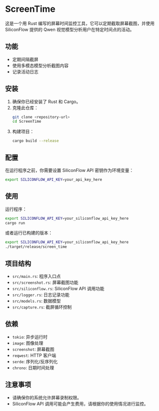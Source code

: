 # ScreenTime

这是一个用 Rust 编写的屏幕时间监控工具，它可以定期截取屏幕截图，并使用 SiliconFlow 提供的 Qwen 视觉模型分析用户在特定时间点的活动。

## 功能

- 定期间隔截屏
- 使用多模态模型分析截图内容
- 记录活动日志

## 安装

1. 确保你已经安装了 Rust 和 Cargo。
2. 克隆此仓库：
   ```bash
   git clone <repository-url>
   cd ScreenTime
   ```
3. 构建项目：
   ```bash
   cargo build --release
   ```

## 配置

在运行程序之前，你需要设置 SiliconFlow API 密钥作为环境变量：

```bash
export SILICONFLOW_API_KEY=your_api_key_here
```

## 使用

运行程序：

```bash
export SILICONFLOW_API_KEY=your_siliconflow_api_key_here
cargo run
```

或者运行已构建的版本：

```bash
export SILICONFLOW_API_KEY=your_siliconflow_api_key_here
./target/release/screen_time
```

## 项目结构

- `src/main.rs`: 程序入口点
- `src/screenshot.rs`: 屏幕截图功能
- `src/siliconflow.rs`: SiliconFlow API 调用功能
- `src/logger.rs`: 日志记录功能
- `src/models.rs`: 数据模型
- `src/capture.rs`: 截屏循环控制

## 依赖

- `tokio`: 异步运行时
- `image`: 图像处理
- `screenshot`: 屏幕截图
- `reqwest`: HTTP 客户端
- `serde`: 序列化/反序列化
- `chrono`: 日期时间处理

## 注意事项

- 请确保你的系统允许屏幕录制权限。
- SiliconFlow API 调用可能会产生费用，请根据你的使用情况进行监控。